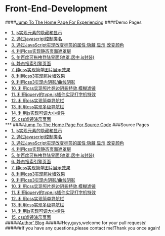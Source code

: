 # Front-End-Development
####<a href="http://wangyihang.win/git-hub/Front-End-Development/index.html">Jump To The Home Page For Experiencing</a>
####Demo Pages
<li><a href="http://wangyihang.win/git-hub/Front-End-Development/Demo/demo1/index.html">1. js实现元素的隐藏和显示</a></li>
<li><a href="http://wangyihang.win/git-hub/Front-End-Development/Demo/demo2/index.html">2. 通过javascript控制类名</a></li>
<li><a href="http://wangyihang.win/git-hub/Front-End-Development/Demo/demo3/index.html">3. 通过JavaScript实现改变标签的属性:隐藏,显示,改变颜色</a></li>
<li><a href="http://wangyihang.win/git-hub/Front-End-Development/Demo/demo4/index.html">4. 利用css实现静态页面遮罩层</a></li>
<li><a href="http://wangyihang.win/git-hub/Front-End-Development/Demo/demo5/index.html">5. 仿百度可拖拽登陆界面(遮罩,居中,js封装)</a></li>
<li><a href="http://wangyihang.win/git-hub/Front-End-Development/Demo/demo6/index.html">6. 静态搜索引擎页面</a></li>
<li><a href="http://wangyihang.win/git-hub/Front-End-Development/Demo/demo7/index.html">7. 纯css实现简单图片展示效果</a></li>
<li><a href="http://wangyihang.win/git-hub/Front-End-Development/Demo/demo8/index.html">8. 利用css3实现照片墙效果</a></li>
<li><a href="http://wangyihang.win/git-hub/Front-End-Development/Demo/demo9/index.html">9. 利用css3实现内阴影/曲线阴影</a></li>
<li><a href="http://wangyihang.win/git-hub/Front-End-Development/Demo/demo10/index.html">10. 利用css实现照片翘边阴影特效,模糊滤镜</a></li>
<li><a href="http://wangyihang.win/git-hub/Front-End-Development/Demo/demo11/index.html">11. 利用jquery的type.js插件实现打字机特效</a></li>
<li><a href="http://wangyihang.win/git-hub/Front-End-Development/Demo/demo12/index.html">12. 利用css实现简单导航栏</a></li>
<li><a href="http://wangyihang.win/git-hub/Front-End-Development/Demo/demo13/index.html">13. 利用css实现多级导航栏</a></li>
<li><a href="http://wangyihang.win/git-hub/Front-End-Development/Demo/demo14/index.html">14. 利用js实现可调大小控件</a></li>
<li><a href="http://wangyihang.win/git-hub/Front-End-Development/Demo/demo15/index.html">15. css滤镜演示页面</a></li>
***
####<a href="http://wangyihang.github.io/Front-End-Development">Jump To The Home Page For Source Code</a>
###Source Pages
<li><a href="Demo/demo1/index.html">1. js实现元素的隐藏和显示</a></li>
<li><a href="Demo/demo2/index.html">2. 通过javascript控制类名</a></li>
<li><a href="Demo/demo3/index.html">3. 通过JavaScript实现改变标签的属性:隐藏,显示,改变颜色</a></li>
<li><a href="Demo/demo4/index.html">4. 利用css实现静态页面遮罩层</a></li>
<li><a href="Demo/demo5/index.html">5. 仿百度可拖拽登陆界面(遮罩,居中,js封装)</a></li>
<li><a href="Demo/demo6/index.html">6. 静态搜索引擎页面</a></li>
<li><a href="Demo/demo7/index.html">7. 纯css实现简单图片展示效果</a></li>
<li><a href="Demo/demo8/index.html">8. 利用css3实现照片墙效果</a></li>
<li><a href="Demo/demo9/index.html">9. 利用css3实现内阴影/曲线阴影</a></li>
<li><a href="Demo/demo10/index.html">10. 利用css实现照片翘边阴影特效,模糊滤镜</a></li>
<li><a href="Demo/demo11/index.html">11. 利用jquery的type.js插件实现打字机特效</a></li>
<li><a href="Demo/demo12/index.html">12. 利用css实现简单导航栏</a></li>
<li><a href="Demo/demo13/index.html">13. 利用css实现多级导航栏</a></li>
<li><a href="Demo/demo14/index.html">14. 利用js实现可调大小控件</a></li>
<li><a href="Demo/demo15/index.html">15. css滤镜演示页面</a></li>
#####<a href="http://wangyihang.win/">Author' Blog</a>
######Hey,guys,welcome for your pull requests!
######If you have any questions,please contact me!Thank you once again!
